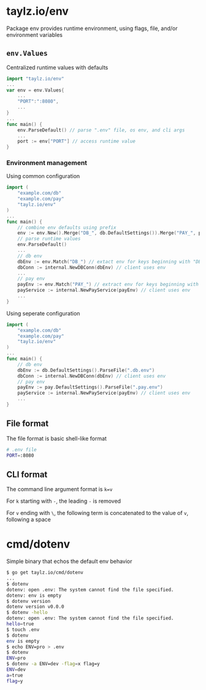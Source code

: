 # taylz.io/env

Package env provides runtime environment, using flags, file, and/or environment variables

## `env.Values`

Centralized runtime values with defaults

```go
import "taylz.io/env"
...
var env = env.Values{
	...
	"PORT":":8080",
	...
}
...
func main() {
	env.ParseDefault() // parse ".env" file, os env, and cli args
	...
	port := env["PORT"] // access runtime value
}
```

### Environment management

Using common configuration

```go
import (
	"example.com/db"
	"example.com/pay"
	"taylz.io/env"
)
...
func main() {
	// combine env defaults using prefix
	env := env.New().Merge("DB_", db.DefaultSettings()).Merge("PAY_", pay.DefaultSettings())
	// parse runtime values
	env.ParseDefault()
	...
	// db env
	dbEnv := env.Match("DB_") // extact env for keys beginning with "DB_"
	dbConn := internal.NewDBConn(dbEnv) // client uses env
	...
	// pay env
	payEnv := env.Match("PAY_") // extract env for keys beginning with "PAY_"
	payService := internal.NewPayService(payEnv) // client uses env
	...
}
```

Using seperate configuration

```go
import (
	"example.com/db"
	"example.com/pay"
	"taylz.io/env"
)
...
func main() {
	// db env
	dbEnv := db.DefaultSettings().ParseFile(".db.env")
	dbConn := internal.NewDBConn(dbEnv) // client uses env
	// pay env
	payEnv := pay.DefaultSettings().ParseFile(".pay.env")
	payService := internal.NewPayService(payEnv) // client uses env
	...
}
```

## File format

The file format is basic shell-like format

```sh
# .env file
PORT=:8080
```

## CLI format

The command line argument format is `k=v`

For `k` starting with `-`, the leading `-` is removed

For `v` ending with `\`, the following term is concatenated to the value of `v`, following a space

# cmd/dotenv

Simple binary that echos the default env behavior

```sh
$ go get taylz.io/cmd/dotenv
...
$ dotenv
dotenv: open .env: The system cannot find the file specified.
dotenv: env is empty
$ dotenv version
dotenv version v0.0.0
$ dotenv -hello
dotenv: open .env: The system cannot find the file specified.
hello=true
$ touch .env
$ dotenv
env is empty
$ echo ENV=pro > .env
$ dotenv
ENV=pro
$ dotenv -a ENV=dev -flag=x flag=y
ENV=dev
a=true
flag=y
```
